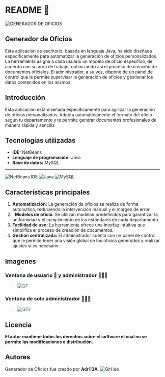 # **README 📖**

![GENERADOR DE OFICIOS](https://github.com/user-attachments/assets/7f8465e8-3a2d-4341-9129-169ffec53f53)


## **Generador de Oficios**

Esta aplicación de escritorio, basada en lenguaje Java, ha sido diseñada especificamente para automatizar la generación de oficios personalizados. La herramienta asigna a cada usuario un modelo de oficio específico, de acuerdo con su área de trabajo, optimizando así el proceso de creación de documentos oficiales. El administrador, a su vez, dispone de un panel de control que le permite supervisar la generación de oficios y gestionar los datos contenidos en los mismos.

## **Introducción**

Esta aplicación está diseñada especificamente para agilizar la generación de oficios personalizados. Adapta automáticamente el formato del oficio según tu departamento y te permite generar documentos profesionales de manera rápida y sencilla

## **Tecnologías utilizadas**

- **IDE:** NetBeans
- **Lenguaje de programación:** Java
- **Base de datos:** MySQL
<hr>

![NetBeans IDE](https://img.shields.io/badge/NetBeansIDE-1B6AC6.svg?style=for-the-badge&logo=apache-netbeans-ide&logoColor=white)
![Java](https://img.shields.io/badge/java-%23ED8B00.svg?style=for-the-badge&logo=openjdk&logoColor=white)
![MySQL](https://img.shields.io/badge/mysql-4479A1.svg?style=for-the-badge&logo=mysql&logoColor=white)

## **Características principales**

1. **Automatización:** La generación de oficios se realiza de forma automática, reduciendo la intervención manual y el margen de error.
2. . **Modelos de oficio:** Se utilizan modelos predefinidos para garantizar la uniformidad y el cumplimiento de los estándares de cada departamento.
3. **Facilidad de uso:** La herramienta ofrece una interfaz intuitiva que simplifica el proceso de creación de documentos.
4. **Gestión centralizada:** El administrador cuenta con un panel de control que le permite tener una visión global de los oficios generados y realizar ajustes si es necesario.


## **Imagenes**

### Ventana de usuario 👤 y administrador 🕵🏻‍♀️
> ![GF](https://github.com/user-attachments/assets/15bab107-59ab-4247-a98f-4b75bf5a7fd6)

### Ventana de solo administrador 🕵🏻‍♀️
> ![GF2](https://github.com/user-attachments/assets/02660770-fd7e-4476-9fd2-0ddcf5558207)



## **Licencia**

**El autor mantiene todos los derechos sobre el software el cual no se permite las modificaciones o distribución.**


## **Autores**

Generador de Oficios fue creado por **Adri13A**.
![GitHub](https://img.shields.io/badge/github-%23121011.svg?style=for-the-badge&logo=github&logoColor=white)
